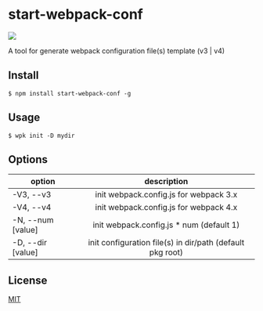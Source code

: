 # start-webpack-conf

![](https://github.com/Lyd9607/start-webpack-conf)

A tool for generate webpack configuration file(s) template (v3 | v4)

## Install

```
$ npm install start-webpack-conf -g
```

## Usage

```
$ wpk init -D mydir
```

## Options

option           |description                                                           
---              |:--:
-V3, --v3        |init webpack.config.js for webpack 3.x
-V4, --v4        |init webpack.config.js for webpack 4.x
-N, --num [value]|init webpack.config.js * num (default 1)
-D, --dir [value]|init configuration file(s) in dir/path (default pkg root)

## License

[MIT](./LICENSE)
